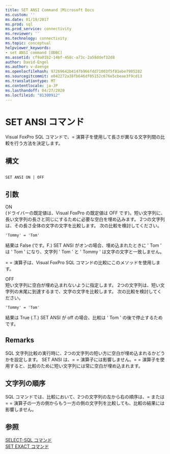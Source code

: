 ```yaml
---
title: SET ANSI Command |Microsoft Docs
ms.custom: ''
ms.date: 01/19/2017
ms.prod: sql
ms.prod_service: connectivity
ms.reviewer: ''
ms.technology: connectivity
ms.topic: conceptual
helpviewer_keywords:
- set ANSI command [ODBC]
ms.assetid: cf9a01b2-14bf-458c-a73c-2a58ddef32d8
author: David-Engel
ms.author: v-daenge
ms.openlocfilehash: 97269642b4147b966fdd71003f5f81ebe7905282
ms.sourcegitcommit: e042272a38fb646df05152c676e5cbeae3f9cd13
ms.translationtype: MT
ms.contentlocale: ja-JP
ms.lasthandoff: 04/27/2020
ms.locfileid: "81300912"
---
```

# <a name="set-ansi-command"></a>SET ANSI コマンド
Visual FoxPro SQL コマンドで、= 演算子を使用して長さが異なる文字列間の比較を行う方法を決定します。  
  
## <a name="syntax"></a>構文  
  
```  
  
SET ANSI ON | OFF  
```  
  
## <a name="arguments"></a>引数  
 ON  
 (ドライバーの既定値は、Visual FoxPro の既定値は OFF です)。短い文字列に、長い文字列の長さと同じにするために必要な空白を埋め込みます。 2つの文字列は、その長さ全体の文字の文字を比較します。 次の比較を検討してください。  
  
```  
'Tommy' = 'Tom'  
```  
  
 結果は False (です。F.) SET ANSI がオンの場合、埋め込まれたときに ' Tom ' は ' Tom ' になり、文字列 ' Tom ' と ' Tommy ' は文字の文字と一致しません。  
  
 = = 演算子は、Visual FoxPro SQL コマンドの比較にこのメソッドを使用します。  
  
 OFF  
 短い文字列に空白が埋め込まれないように指定します。 2つの文字列は、短い文字列の末尾に到達するまで、文字の文字を比較します。 次の比較を検討してください。  
  
```  
'Tommy' = 'Tom'  
```  
  
 結果は True (.T.) SET ANSI が off の場合、比較は ' Tom ' の後で停止するためです。  
  
## <a name="remarks"></a>Remarks  
 SQL 文字列比較の実行時に、2つの文字列の短い方に空白が埋め込まれるかどうかを設定します。 SET ANSI は、= = 演算子には影響しません。= = 演算子を使用すると、比較のために短い文字列には常に空白が埋め込まれます。  
  
## <a name="string-order"></a>文字列の順序  
 SQL コマンドでは、比較において、2つの文字列の左から右の順序は、= または = = 演算子の一方の側からもう一方の側の文字列を比較しても、比較の結果には影響しません。  
  
## <a name="see-also"></a>参照  
 [SELECT-SQL コマンド](../../odbc/microsoft/select-sql-command.md)   
 [SET EXACT コマンド](../../odbc/microsoft/set-exact-command.md)
